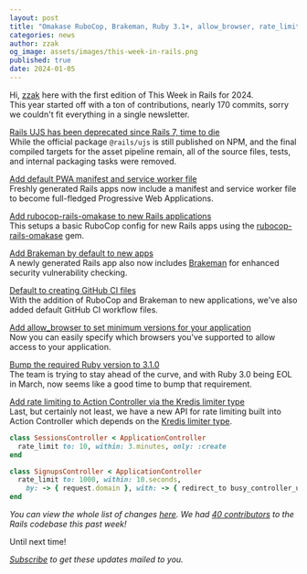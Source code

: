 ```yaml
---
layout: post
title: "Omakase RuboCop, Brakeman, Ruby 3.1+, allow_browser, rate_limit, and more"
categories: news
author: zzak
og_image: assets/images/this-week-in-rails.png
published: true
date: 2024-01-05
---
```



Hi, [zzak](https://github.com/zzak) here with the first edition of This Week in Rails for 2024.  
This year started off with a ton of contributions, nearly 170 commits, sorry we couldn't fit everything in a single newsletter.  

[Rails UJS has been deprecated since Rails 7, time to die](https://github.com/rails/rails/pull/50535)  
While the official package `@rails/ujs` is still published on NPM, and the final compiled targets for the asset pipeline remain, all of the source files, tests, and internal packaging tasks were removed.
  

[Add default PWA manifest and service worker file](https://github.com/rails/rails/pull/50528)  
Freshly generated Rails apps now include a manifest and service worker file to become full-fledged Progressive Web Applications.
  

[Add rubocop-rails-omakase to new Rails applications](https://github.com/rails/rails/pull/50486)  
This setups a basic RuboCop config for new Rails apps using the [rubocop-rails-omakase](https://github.com/rails/rubocop-rails-omakase) gem.
  

[Add Brakeman by default to new apps](https://github.com/rails/rails/pull/50507)  
A newly generated Rails app also now includes [Brakeman](https://github.com/presidentbeef/brakeman) for enhanced security vulnerability checking.
  

[Default to creating GitHub CI files](https://github.com/rails/rails/pull/50508)  
With the addition of RuboCop and Brakeman to new applications, we've also added default GitHub CI workflow files.
  

[Add allow_browser to set minimum versions for your application](https://github.com/rails/rails/pull/50505)  
Now you can easily specify which browsers you've supported to allow access to your application.
  

[Bump the required Ruby version to 3.1.0](https://github.com/rails/rails/pull/50491)  
The team is trying to stay ahead of the curve, and with Ruby 3.0 being EOL in March, now seems like a good time to bump that requirement.
  

[Add rate limiting to Action Controller via the Kredis limiter type](https://github.com/rails/rails/pull/50490)  
Last, but certainly not least, we have a new API for rate limiting built into Action Controller which depends on the [Kredis limiter type](https://github.com/rails/kredis/blob/main/lib/kredis/types/limiter.rb).

```ruby
class SessionsController < ApplicationController
  rate_limit to: 10, within: 3.minutes, only: :create
end

class SignupsController < ApplicationController
  rate_limit to: 1000, within: 10.seconds,
    by: -> { request.domain }, with: -> { redirect_to busy_controller_url, alert: "Too many signups!" }, only: :new
end
```
  


_You can view the whole list of changes [here](https://github.com/rails/rails/compare/@%7B2023-12-29%7D...main@%7B2024-01-05%7D)._
_We had [40 contributors](https://contributors.rubyonrails.org/contributors/in-time-window/20231229-20240105) to the Rails codebase this past week!_

Until next time!

_[Subscribe](https://world.hey.com/this.week.in.rails) to get these updates mailed to you._
